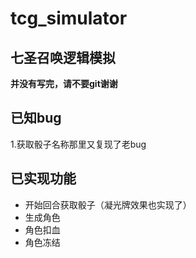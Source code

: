 # tcg_simulator
## 七圣召唤逻辑模拟
**并没有写完，请不要git谢谢**
## 已知bug
1.获取骰子名称那里又复现了老bug
## 已实现功能
- 开始回合获取骰子（凝光牌效果也实现了）
- 生成角色
- 角色扣血
- 角色冻结
